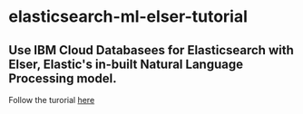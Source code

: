 # elasticsearch-ml-elser-tutorial


## Use IBM Cloud Databasees for Elasticsearch with Elser, Elastic's in-built Natural Language Processing model.

Follow the turorial [here]()
